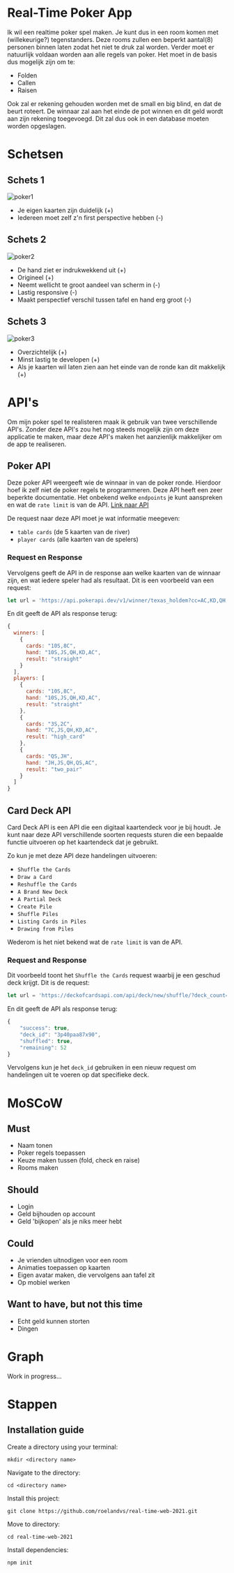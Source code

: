 # Real-Time Poker App
Ik wil een realtime poker spel maken. Je kunt dus in een room komen met (willekeurige?) tegenstanders. Deze rooms zullen een beperkt aantal(8) personen binnen laten zodat het niet te druk zal worden. Verder moet er natuurlijk voldaan worden aan alle regels van poker. Het moet in de basis dus mogelijk zijn om te:
- Folden
- Callen
- Raisen

Ook zal er rekening gehouden worden met de small en big blind, en dat de beurt roteert. De winnaar zal aan het einde de pot winnen en dit geld wordt aan zijn rekening toegevoegd. Dit zal dus ook in een database moeten worden opgeslagen.

# Schetsen
## Schets 1
![poker1](https://user-images.githubusercontent.com/59770136/114394895-05d54b00-9b9c-11eb-9baa-c912babde2b9.jpeg)
- Je eigen kaarten zijn duidelijk (+)
- Iedereen moet zelf z'n first perspective hebben (-)

## Schets 2
![poker2](https://user-images.githubusercontent.com/59770136/114394936-138ad080-9b9c-11eb-9a30-990476ca729f.jpeg)
- De hand ziet er indrukwekkend uit (+)
- Origineel (+)
- Neemt wellicht te groot aandeel van scherm in (-)
- Lastig responsive (-)
- Maakt perspectief verschil tussen tafel en hand erg groot (-)

## Schets 3
![poker3](https://user-images.githubusercontent.com/59770136/114394948-15549400-9b9c-11eb-8f1a-c5f0f94a8616.jpeg)
- Overzichtelijk (+)
- Minst lastig te developen (+)
- Als je kaarten wil laten zien aan het einde van de ronde kan dit makkelijk (+)

# API's
Om mijn poker spel te realisteren maak ik gebruik van twee verschillende API's. Zonder deze API's zou het nog steeds mogelijk zijn om deze applicatie te maken, maar deze API's maken het aanzienlijk makkelijker om de app te realiseren.

## Poker API
Deze poker API weergeeft wie de winnaar in van de poker ronde. Hierdoor hoef ik zelf niet de poker regels te programmeren. Deze API heeft een zeer beperkte documentatie. Het onbekend welke `endpoints` je kunt aanspreken en wat de `rate limit` is van de API. [Link naar API](https://www.pokerapi.dev/)

De request naar deze API moet je wat informatie meegeven:
- `table cards` (de 5 kaarten van de river)
- `player cards` (alle kaarten van de spelers)

### Request en Response
Vervolgens geeft de API in de response aan welke kaarten van de winnaar zijn, en wat iedere speler had als resultaat. 
Dit is een voorbeeld van een request:
```js
let url = 'https://api.pokerapi.dev/v1/winner/texas_holdem?cc=AC,KD,QH,JS,7C&pc[]=10S,8C&pc[]=3S,2C&pc[]=QS,JH'
```

En dit geeft de API als response terug:
```js
{
  winners: [
    {
      cards: "10S,8C",
      hand: "10S,JS,QH,KD,AC",
      result: "straight"
    }
  ],
  players: [
    {
      cards: "10S,8C",
      hand: "10S,JS,QH,KD,AC",
      result: "straight"
    },
    {
      cards: "3S,2C",
      hand: "7C,JS,QH,KD,AC",
      result: "high_card"
    },
    {
      cards: "QS,JH",
      hand: "JH,JS,QH,QS,AC",
      result: "two_pair"
    }
  ]
}
```

## Card Deck API
Card Deck API is een API die een digitaal kaartendeck voor je bij houdt. Je kunt naar deze API verschillende soorten requests sturen die een bepaalde functie uitvoeren op het kaartendeck dat je gebruikt.

Zo kun je met deze API deze handelingen uitvoeren:
- `Shuffle the Cards`
- `Draw a Card`
- `Reshuffle the Cards`
- `A Brand New Deck`
- `A Partial Deck`
- `Create Pile`
- `Shuffle Piles`
- `Listing Cards in Piles`
- `Drawing from Piles`

Wederom is het niet bekend wat de `rate limit` is van de API.

### Request and Response
Dit voorbeeld toont het `Shuffle the Cards` request waarbij je een geschud deck krijgt.
Dit is de request:
```js
let url = 'https://deckofcardsapi.com/api/deck/new/shuffle/?deck_count=1'
```

En dit geeft de API als response terug:
```js
{
    "success": true,
    "deck_id": "3p40paa87x90",
    "shuffled": true,
    "remaining": 52
}
```
Vervolgens kun je het `deck_id` gebruiken in een nieuw request om handelingen uit te voeren op dat specifieke deck.

# MoSCoW
## Must
- Naam tonen
- Poker regels toepassen
- Keuze maken tussen (fold, check en raise)
- Rooms maken

## Should
- Login
- Geld bijhouden op account
- Geld 'bijkopen' als je niks meer hebt

## Could
- Je vrienden uitnodigen voor een room
- Animaties toepassen op kaarten
- Eigen avatar maken, die vervolgens aan tafel zit
- Op mobiel werken

## Want to have, but not this time
- Echt geld kunnen storten
- Dingen

# Graph
Work in progress...

# Stappen

## Installation guide
Create a directory using your terminal:
```
mkdir <directory name>
```

Navigate to the directory:
```
cd <directory name>
```

Install this project:
```
git clone https://github.com/roelandvs/real-time-web-2021.git
```

Move to directory:
```
cd real-time-web-2021
```

Install dependencies:
```
npm init
```
